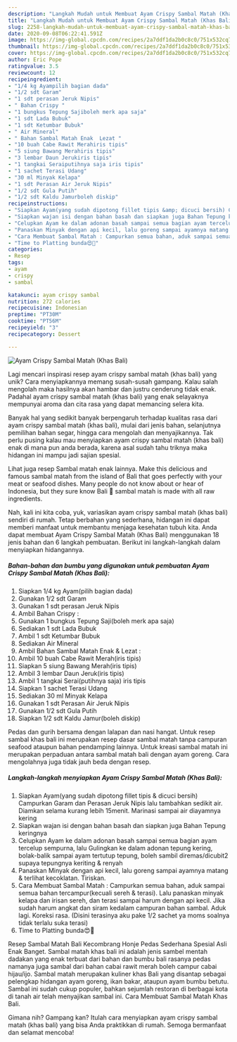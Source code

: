 ```yaml
---
description: "Langkah Mudah untuk Membuat Ayam Crispy Sambal Matah (Khas Bali) Anti Gagal"
title: "Langkah Mudah untuk Membuat Ayam Crispy Sambal Matah (Khas Bali) Anti Gagal"
slug: 2258-langkah-mudah-untuk-membuat-ayam-crispy-sambal-matah-khas-bali-anti-gagal
date: 2020-09-08T06:22:41.591Z
image: https://img-global.cpcdn.com/recipes/2a7ddf1da2b0c8c0/751x532cq70/ayam-crispy-sambal-matah-khas-bali-foto-resep-utama.jpg
thumbnail: https://img-global.cpcdn.com/recipes/2a7ddf1da2b0c8c0/751x532cq70/ayam-crispy-sambal-matah-khas-bali-foto-resep-utama.jpg
cover: https://img-global.cpcdn.com/recipes/2a7ddf1da2b0c8c0/751x532cq70/ayam-crispy-sambal-matah-khas-bali-foto-resep-utama.jpg
author: Eric Pope
ratingvalue: 3.5
reviewcount: 12
recipeingredient:
- "1/4 kg Ayampilih bagian dada"
- "1/2 sdt Garam"
- "1 sdt perasan Jeruk Nipis"
- " Bahan Crispy "
- "1 bungkus Tepung Sajiboleh merk apa saja"
- "1 sdt Lada Bubuk"
- "1 sdt Ketumbar Bubuk"
- " Air Mineral"
- " Bahan Sambal Matah Enak  Lezat "
- "10 buah Cabe Rawit Merahiris tipis"
- "5 siung Bawang Merahiris tipis"
- "3 lembar Daun Jerukiris tipis"
- "1 tangkai Seraiputihnya saja iris tipis"
- "1 sachet Terasi Udang"
- "30 ml Minyak Kelapa"
- "1 sdt Perasan Air Jeruk Nipis"
- "1/2 sdt Gula Putih"
- "1/2 sdt Kaldu Jamurboleh diskip"
recipeinstructions:
- "Siapkan Ayam(yang sudah dipotong fillet tipis &amp; dicuci bersih) Campurkan Garam dan Perasan Jeruk Nipis lalu tambahkan sedikit air. Diamkan selama kurang lebih 15menit. Marinasi sampai air diayamnya kering"
- "Siapkan wajan isi dengan bahan basah dan siapkan juga Bahan Tepung keringnya"
- "Celupkan Ayam ke dalam adonan basah sampai semua bagian ayam tercelup sempurna, lalu Gulingkan ke dalam adonan tepung kering, bolak-balik sampai ayam tertutup tepung, boleh sambil diremas/dicubit2 supaya tepungnya keriting &amp; renyah"
- "Panaskan Minyak dengan api kecil, lalu goreng sampai ayamnya matang &amp; terlihat kecoklatan. Tiriskan."
- "Cara Membuat Sambal Matah : Campurkan semua bahan, aduk sampai semua bahan tercampur(kecuali sereh &amp; terasi). Lalu panaskan minyak kelapa dan irisan sereh, dan terasi sampai harum dengan api kecil. Jika sudah harum angkat dan siram kedalam campuran bahan sambal. Aduk lagi. Koreksi rasa. (Disini terasinya aku pake 1/2 sachet ya moms soalnya tidak terlalu suka terasi)"
- "Time to Platting bunda😍🙏"
categories:
- Resep
tags:
- ayam
- crispy
- sambal

katakunci: ayam crispy sambal 
nutrition: 272 calories
recipecuisine: Indonesian
preptime: "PT30M"
cooktime: "PT56M"
recipeyield: "3"
recipecategory: Dessert

---
```



![Ayam Crispy Sambal Matah (Khas Bali)](https://img-global.cpcdn.com/recipes/2a7ddf1da2b0c8c0/751x532cq70/ayam-crispy-sambal-matah-khas-bali-foto-resep-utama.jpg)

Lagi mencari inspirasi resep ayam crispy sambal matah (khas bali) yang unik? Cara menyiapkannya memang susah-susah gampang. Kalau salah mengolah maka hasilnya akan hambar dan justru cenderung tidak enak. Padahal ayam crispy sambal matah (khas bali) yang enak selayaknya mempunyai aroma dan cita rasa yang dapat memancing selera kita.

Banyak hal yang sedikit banyak berpengaruh terhadap kualitas rasa dari ayam crispy sambal matah (khas bali), mulai dari jenis bahan, selanjutnya pemilihan bahan segar, hingga cara mengolah dan menyajikannya. Tak perlu pusing kalau mau menyiapkan ayam crispy sambal matah (khas bali) enak di mana pun anda berada, karena asal sudah tahu triknya maka hidangan ini mampu jadi sajian spesial.

Lihat juga resep Sambal matah enak lainnya. Make this delicious and famous sambal matah from the island of Bali that goes perfectly with your meat or seafood dishes. Many people do not know about or hear of Indonesia, but they sure know Bali 🙂 sambal matah is made with all raw ingredients.


Nah, kali ini kita coba, yuk, variasikan ayam crispy sambal matah (khas bali) sendiri di rumah. Tetap berbahan yang sederhana, hidangan ini dapat memberi manfaat untuk membantu menjaga kesehatan tubuh kita. Anda dapat membuat Ayam Crispy Sambal Matah (Khas Bali) menggunakan 18 jenis bahan dan 6 langkah pembuatan. Berikut ini langkah-langkah dalam menyiapkan hidangannya.

<!--inarticleads1-->

##### Bahan-bahan dan bumbu yang digunakan untuk pembuatan Ayam Crispy Sambal Matah (Khas Bali):

1. Siapkan 1/4 kg Ayam(pilih bagian dada)
1. Gunakan 1/2 sdt Garam
1. Gunakan 1 sdt perasan Jeruk Nipis
1. Ambil  Bahan Crispy :
1. Gunakan 1 bungkus Tepung Saji(boleh merk apa saja)
1. Sediakan 1 sdt Lada Bubuk
1. Ambil 1 sdt Ketumbar Bubuk
1. Sediakan  Air Mineral
1. Ambil  Bahan Sambal Matah Enak &amp; Lezat :
1. Ambil 10 buah Cabe Rawit Merah(iris tipis)
1. Siapkan 5 siung Bawang Merah(iris tipis)
1. Ambil 3 lembar Daun Jeruk(iris tipis)
1. Ambil 1 tangkai Serai(putihnya saja) iris tipis
1. Siapkan 1 sachet Terasi Udang
1. Sediakan 30 ml Minyak Kelapa
1. Gunakan 1 sdt Perasan Air Jeruk Nipis
1. Gunakan 1/2 sdt Gula Putih
1. Siapkan 1/2 sdt Kaldu Jamur(boleh diskip)


Pedas dan gurih bersama dengan lalapan dan nasi hangat. Untuk resep sambal khas bali ini merupakan resep dasar sambal matah tanpa campuran seafood ataupun bahan pendamping lainnya. Untuk kreasi sambal matah ini merupakan perpaduan antara sambal matah bali dengan ayam goreng. Cara mengolahnya juga tidak jauh beda dengan resep. 

<!--inarticleads2-->

##### Langkah-langkah menyiapkan Ayam Crispy Sambal Matah (Khas Bali):

1. Siapkan Ayam(yang sudah dipotong fillet tipis &amp; dicuci bersih) Campurkan Garam dan Perasan Jeruk Nipis lalu tambahkan sedikit air. Diamkan selama kurang lebih 15menit. Marinasi sampai air diayamnya kering
1. Siapkan wajan isi dengan bahan basah dan siapkan juga Bahan Tepung keringnya
1. Celupkan Ayam ke dalam adonan basah sampai semua bagian ayam tercelup sempurna, lalu Gulingkan ke dalam adonan tepung kering, bolak-balik sampai ayam tertutup tepung, boleh sambil diremas/dicubit2 supaya tepungnya keriting &amp; renyah
1. Panaskan Minyak dengan api kecil, lalu goreng sampai ayamnya matang &amp; terlihat kecoklatan. Tiriskan.
1. Cara Membuat Sambal Matah : Campurkan semua bahan, aduk sampai semua bahan tercampur(kecuali sereh &amp; terasi). Lalu panaskan minyak kelapa dan irisan sereh, dan terasi sampai harum dengan api kecil. Jika sudah harum angkat dan siram kedalam campuran bahan sambal. Aduk lagi. Koreksi rasa. (Disini terasinya aku pake 1/2 sachet ya moms soalnya tidak terlalu suka terasi)
1. Time to Platting bunda😍🙏


Resep Sambal Matah Bali Kecombrang Honje Pedas Sederhana Spesial Asli Enak Banget. Sambal matah khas bali ini adalah jenis sambel mentah dadakan yang enak terbuat dari bahan dan bumbu bali rasanya pedas namanya juga sambal dari bahan cabai rawit merah boleh campur cabai hijau/ijo. Sambal matah merupakan kuliner khas Bali yang disantap sebagai pelengkap hidangan ayam goreng, ikan bakar, ataupun ayam bumbu betutu. Sambal ini sudah cukup populer, bahkan sejumlah restoran di berbagai kota di tanah air telah menyajikan sambal ini. Cara Membuat Sambal Matah Khas Bali. 

Gimana nih? Gampang kan? Itulah cara menyiapkan ayam crispy sambal matah (khas bali) yang bisa Anda praktikkan di rumah. Semoga bermanfaat dan selamat mencoba!

